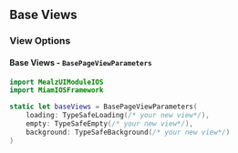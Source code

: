 ## Base Views

### View Options

#### Base Views - `BasePageViewParameters`

```swift
import MealzUIModuleIOS
import MiamIOSFramework

static let baseViews = BasePageViewParameters(
    loading: TypeSafeLoading(/* your new view*/),
    empty: TypeSafeEmpty(/* your new view*/),
    background: TypeSafeBackground(/* your new view*/)
)
```